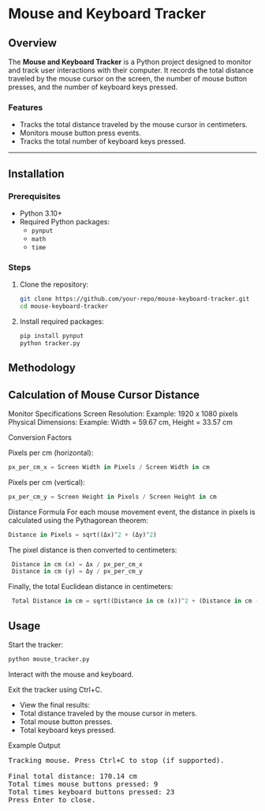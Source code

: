 # Mouse and Keyboard Tracker

## Overview
The **Mouse and Keyboard Tracker** is a Python project designed to monitor and track user interactions with their computer. It records the total distance traveled by the mouse cursor on the screen, the number of mouse button presses, and the number of keyboard keys pressed.

### Features
- Tracks the total distance traveled by the mouse cursor in centimeters.
- Monitors mouse button press events.
- Tracks the total number of keyboard keys pressed.


---

## Installation

### Prerequisites
- Python 3.10+
- Required Python packages:
  - `pynput`
  - `math`
  - `time`


### Steps
1. Clone the repository:
   ```bash
   git clone https://github.com/your-repo/mouse-keyboard-tracker.git
   cd mouse-keyboard-tracker
2. Install required packages:
   ```bash
   pip install pynput
   python tracker.py
## Methodology
## Calculation of Mouse Cursor Distance
Monitor Specifications
Screen Resolution:
Example: 1920 x 1080 pixels
Physical Dimensions:
Example: Width = 59.67 cm, Height = 33.57 cm

Conversion Factors

Pixels per cm (horizontal):
   ```python
   px_per_cm_x = Screen Width in Pixels / Screen Width in cm
   ```
Pixels per cm (vertical):
   ```python
   px_per_cm_y = Screen Height in Pixels / Screen Height in cm
   ```

Distance Formula
For each mouse movement event, the distance in pixels is calculated using the Pythagorean theorem:
   ```python
   Distance in Pixels = sqrt((Δx)^2 + (Δy)^2)
   ```
The pixel distance is then converted to centimeters:
   ```python
    Distance in cm (x) = Δx / px_per_cm_x
    Distance in cm (y) = Δy / px_per_cm_y
   ```

Finally, the total Euclidean distance in centimeters:
   ```python
    Total Distance in cm = sqrt((Distance in cm (x))^2 + (Distance in cm (y))^2)
   ```

## Usage
Start the tracker:
   ```python
   python mouse_tracker.py
   ```
Interact with the mouse and keyboard.

Exit the tracker using Ctrl+C.
 - View the final results:
 - Total distance traveled by the mouse cursor in meters.
 - Total mouse button presses.
 - Total keyboard keys pressed.

Example Output

<pre>
Tracking mouse. Press Ctrl+C to stop (if supported).

Final total distance: 170.14 cm
Total times mouse buttons pressed: 9
Total times keyboard buttons pressed: 23
Press Enter to close.
</pre>


